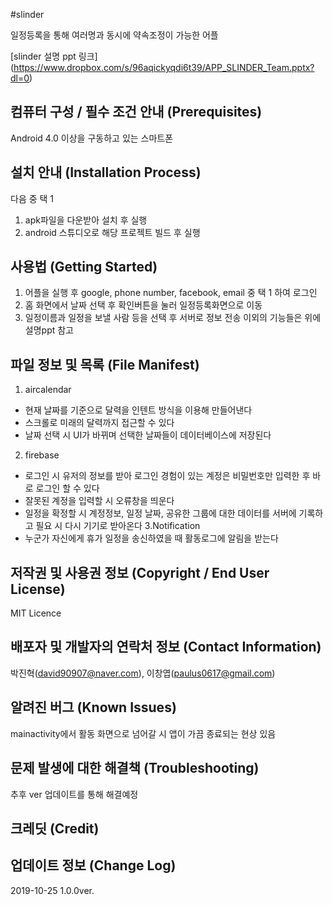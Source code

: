 #slinder

일정등록을 통해 여러명과 동시에 약속조정이 가능한 어플 

[slinder 설명 ppt 링크] (https://www.dropbox.com/s/96aqickyqdi6t39/APP_SLINDER_Team.pptx?dl=0)
## 컴퓨터 구성 / 필수 조건 안내 (Prerequisites)
Android 4.0 이상을 구동하고 있는 스마트폰  

## 설치 안내 (Installation Process)
다음 중 택 1
1. apk파일을 다운받아 설치 후 실행  
2. android 스튜디오로 해당 프로젝트 빌드 후 실행

## 사용법 (Getting Started)
1. 어플을 실행 후 google, phone number, facebook, email 중 택 1 하여 로그인
2. 홈 화면에서 날짜 선택 후 확인버튼을 눌러 일정등록화면으로 이동
3. 일정이름과 일정을 보낼 사람 등을 선택 후 서버로 정보 전송 
이외의 기능들은 위에 설명ppt 참고

## 파일 정보 및 목록 (File Manifest)
1. aircalendar
 - 현재 날짜를 기준으로 달력을 인텐트 방식을 이용해 만들어낸다
 - 스크롤로 미래의 달력까지 접근할 수 있다
 - 날짜 선택 시 UI가 바뀌며 선택한 날짜들이 데이터베이스에 저장된다
2. firebase
 - 로그인 시 유저의 정보를 받아 로그인 경험이 있는 계정은 비밀번호만 입력한 후 바로 로그인 할 수 있다
 - 잘못된 계정을 입력할 시 오류창을 띄운다
 - 일정을 확정할 시 계정정보, 일정 날짜, 공유한 그룹에 대한 데이터를 서버에 기록하고 필요 시 다시 기기로 받아온다
3.Notification
 - 누군가 자신에게 휴가 일정을 송신하였을 때 활동로그에 알림을 받는다
 
## 저작권 및 사용권 정보 (Copyright / End User License)
MIT Licence

## 배포자 및 개발자의 연락처 정보 (Contact Information)
박진혁(david90907@naver.com), 이창엽(paulus0617@gmail.com)

## 알려진 버그 (Known Issues)
mainactivity에서 활동 화면으로 넘어갈 시 앱이 가끔 종료되는 현상 있음
## 문제 발생에 대한 해결책 (Troubleshooting)
추후 ver 업데이트를 통해 해결예정 
## 크레딧 (Credit)
## 업데이트 정보 (Change Log)
2019-10-25 1.0.0ver. 
